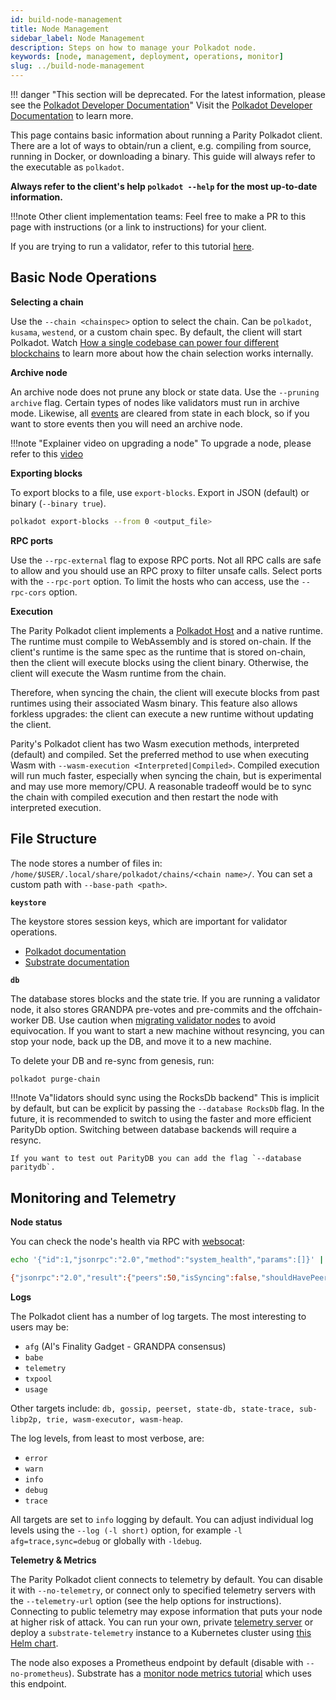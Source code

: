 ```yaml
---
id: build-node-management
title: Node Management
sidebar_label: Node Management
description: Steps on how to manage your Polkadot node.
keywords: [node, management, deployment, operations, monitor]
slug: ../build-node-management
---
```


!!! danger "This section will be deprecated. For the latest information, please see the [Polkadot Developer Documentation](https://docs.polkadot.com/)"
    Visit the [Polkadot Developer Documentation](https://docs.polkadot.com/) to learn more.

This page contains basic information about running a Parity Polkadot client. There are a lot of ways
to obtain/run a client, e.g. compiling from source, running in Docker, or downloading a binary. This
guide will always refer to the executable as `polkadot`.

**Always refer to the client's help `polkadot --help` for the most up-to-date information.**

!!!note
    Other client implementation teams: Feel free to make a PR to this page with instructions (or a link
    to instructions) for your client.

If you are trying to run a validator, refer to this tutorial
[here](../maintain/maintain-guides-how-to-validate-polkadot.md).

## Basic Node Operations

**Selecting a chain**

Use the `--chain <chainspec>` option to select the chain. Can be `polkadot`, `kusama`, `westend`, or
a custom chain spec. By default, the client will start Polkadot. Watch
[How a single codebase can power four different blockchains](https://www.youtube.com/watch?v=i9vNCHz6wO4)
to learn more about how the chain selection works internally.

**Archive node**

An archive node does not prune any block or state data. Use the `--pruning archive` flag. Certain
types of nodes like validators must run in archive mode. Likewise, all
[events](build-protocol-info.md/#events) are cleared from state in each block, so if you want to
store events then you will need an archive node.

!!!note "Explainer video on upgrading a node"
    To upgrade a node, please refer to this
    [video](https://www.youtube.com/watch?v=5LtcdBR9F40&list=PLOyWqupZ-WGuAuS00rK-pebTMAOxW41W8&index=5)

**Exporting blocks**

To export blocks to a file, use `export-blocks`. Export in JSON (default) or binary
(`--binary true`).

```bash
polkadot export-blocks --from 0 <output_file>
```

**RPC ports**

Use the `--rpc-external` flag to expose RPC ports. Not all RPC calls are safe to allow and you
should use an RPC proxy to filter unsafe calls. Select ports with the `--rpc-port` option. To limit
the hosts who can access, use the `--rpc-cors` option.

**Execution**

The Parity Polkadot client implements a [Polkadot Host](../learn/learn-polkadot-host.md) and a
native runtime. The runtime must compile to WebAssembly and is stored on-chain. If the client's
runtime is the same spec as the runtime that is stored on-chain, then the client will execute blocks
using the client binary. Otherwise, the client will execute the Wasm runtime from the chain.

Therefore, when syncing the chain, the client will execute blocks from past runtimes using their
associated Wasm binary. This feature also allows forkless upgrades: the client can execute a new
runtime without updating the client.

Parity's Polkadot client has two Wasm execution methods, interpreted (default) and compiled. Set the
preferred method to use when executing Wasm with `--wasm-execution <Interpreted|Compiled>`. Compiled
execution will run much faster, especially when syncing the chain, but is experimental and may use
more memory/CPU. A reasonable tradeoff would be to sync the chain with compiled execution and then
restart the node with interpreted execution.

## File Structure

The node stores a number of files in: `/home/$USER/.local/share/polkadot/chains/<chain name>/`. You
can set a custom path with `--base-path <path>`.

**`keystore`**

The keystore stores session keys, which are important for validator operations.

- [Polkadot documentation](../learn/learn-cryptography.md)
- [Substrate documentation](https://docs.polkadot.com/polkadot-protocol/basics/cryptography/#cryptography)

**`db`**

The database stores blocks and the state trie. If you are running a validator node, it also stores
GRANDPA pre-votes and pre-commits and the offchain-worker DB. Use caution when
[migrating validator nodes](../maintain/maintain-guides-how-to-upgrade.md) to avoid equivocation. If
you want to start a new machine without resyncing, you can stop your node, back up the DB, and move
it to a new machine.

To delete your DB and re-sync from genesis, run:

```bash
polkadot purge-chain
```

!!!note Va"lidators should sync using the RocksDb backend"
    This is implicit by default, but can be explicit by passing the `--database RocksDb` flag. In the
    future, it is recommended to switch to using the faster and more efficient ParityDb option.
    Switching between database backends will require a resync.

    If you want to test out ParityDB you can add the flag `--database paritydb`.

## Monitoring and Telemetry

**Node status**

You can check the node's health via RPC with
[websocat](https://github.com/vi/websocat#installation):

```bash
echo '{"id":1,"jsonrpc":"2.0","method":"system_health","params":[]}' | websocat -n1 -B 99999999 ws://127.0.0.1:9944

{"jsonrpc":"2.0","result":{"peers":50,"isSyncing":false,"shouldHavePeers":true},"id":1}
```

**Logs**

The Polkadot client has a number of log targets. The most interesting to users may be:

- `afg` (Al's Finality Gadget - GRANDPA consensus)
- `babe`
- `telemetry`
- `txpool`
- `usage`

Other targets include:
`db, gossip, peerset, state-db, state-trace, sub-libp2p, trie, wasm-executor, wasm-heap`.

The log levels, from least to most verbose, are:

- `error`
- `warn`
- `info`
- `debug`
- `trace`

All targets are set to `info` logging by default. You can adjust individual log levels using the
`--log (-l short)` option, for example `-l afg=trace,sync=debug` or globally with `-ldebug`.

**Telemetry & Metrics**

The Parity Polkadot client connects to telemetry by default. You can disable it with
`--no-telemetry`, or connect only to specified telemetry servers with the `--telemetry-url` option
(see the help options for instructions). Connecting to public telemetry may expose information that
puts your node at higher risk of attack. You can run your own, private
[telemetry server](https://github.com/paritytech/substrate-telemetry) or deploy a
`substrate-telemetry` instance to a Kubernetes cluster using
[this Helm chart](https://github.com/w3f/substrate-telemetry-chart).

The node also exposes a Prometheus endpoint by default (disable with `--no-prometheus`). Substrate
has a
[monitor node metrics tutorial](https://docs.polkadot.com/infrastructure/running-a-validator/operational-tasks/general-management/#monitor-your-node)
which uses this endpoint.

